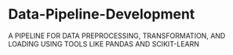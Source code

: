 # Data-Pipeline-Development
A PIPELINE FOR DATA  PREPROCESSING, TRANSFORMATION, AND  LOADING USING TOOLS LIKE PANDAS AND  SCIKIT-LEARN
